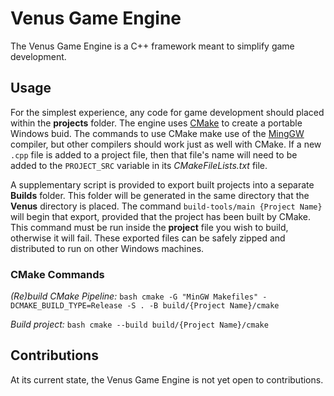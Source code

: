 # Venus Game Engine
The Venus Game Engine is a C++ framework meant to simplify game development.

## Usage
For the simplest experience, any code for game development should placed within the **projects** folder. The engine uses [CMake](https://cmake.org/download/) 
to create a portable Windows buid. The commands to use CMake make use of the [MingGW](https://www.mingw-w64.org/) compiler, but other compilers should work just as well with CMake. If a new `.cpp` file is added to a project file, then that file's name will need to be added to the `PROJECT_SRC` variable in its *CMakeFileLists.txt* file.

A supplementary script is provided to export built projects into a separate **Builds** folder. This folder will be generated in the same directory that the **Venus** directory is placed. The command `build-tools/main {Project Name}` will begin that export, provided that the project has been built by CMake. This command must be run inside the **project** file you wish to build, otherwise it will fail. These exported files can be safely zipped and distributed to run on other Windows machines.

### CMake Commands
*(Re)build CMake Pipeline:*
``bash
cmake -G "MinGW Makefiles" -DCMAKE_BUILD_TYPE=Release -S . -B build/{Project Name}/cmake
``

*Build project:*
``bash
cmake --build build/{Project Name}/cmake
``

## Contributions
At its current state, the Venus Game Engine is not yet open to contributions.
